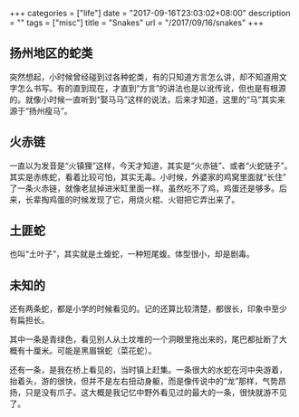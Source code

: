+++
categories = ["life"]
date = "2017-09-16T23:03:02+08:00"
description = ""
tags = ["misc"]
title = "Snakes"
url = "/2017/09/16/snakes"
+++

## 扬州地区的蛇类

突然想起，小时候曾经碰到过各种蛇类，有的只知道方言怎么讲，却不知道用文
字怎么书写。有的直到现在，才直到“方言”的讲法也是以讹传讹，但也是有根源
的。就像小时候一直听到“娶马马”这样的说法，后来才知道，这里的“马”其实来
源于“扬州瘦马”。

## 火赤链

一直以为发音是“火镇狸”这样，今天才知道，其实是“火赤链”、或者“火蛇链子”。
其实是赤练蛇，看着比较可怕，其实无毒。小时候，外婆家的鸡窝里面就“长住”
了一条火赤链，就像老鼠掉进米缸里面一样。虽然吃不了鸡，鸡蛋还是够多。后
来，长辈掏鸡蛋的时候发现了它，用烧火棍、火钳把它弄出来了。

## 土匪蛇

也叫“土叶子”，其实就是土蝮蛇，一种短尾蝮。体型很小，却是剧毒。

## 未知的

还有两条蛇，都是小学的时候看见的。记的还算比较清楚，都很长，印象中至少
有扁担长。

其中一条是青绿色，看见别人从土坟堆的一个洞眼里拖出来的，尾巴都扯断了大
概有十厘米。可能是黑眉锦蛇（菜花蛇）。

还有一条，是我在桥上看见的，当时镇上赶集。一条很大的水蛇在河中央游着，
抬着头，游的很快，但并不是左右扭动身躯，而是像传说中的“龙”那样，气势昂
扬，只是没有爪子。这大概是我记忆中野外看见过的最大的一条，很快就游不见
了。

